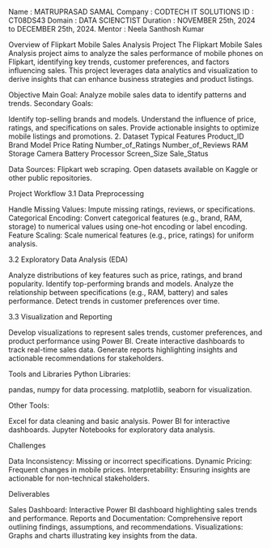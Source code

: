 Name : MATRUPRASAD SAMAL
Company : CODTECH IT SOLUTIONS
ID : CT08DS43
Domain : DATA SCIENCTIST
Duration : NOVEMBER 25th, 2024 to DECEMBER 25th, 2024.
Mentor : Neela Santhosh Kumar

Overview of Flipkart Mobile Sales Analysis Project
The Flipkart Mobile Sales Analysis project aims to analyze the sales performance of mobile phones on Flipkart, identifying key trends, customer preferences, and factors influencing sales. This project leverages data analytics and visualization to derive insights that can enhance business strategies and product listings.

Objective
Main Goal: Analyze mobile sales data to identify patterns and trends.
Secondary Goals:

Identify top-selling brands and models.
Understand the influence of price, ratings, and specifications on sales.
Provide actionable insights to optimize mobile listings and promotions.
2. Dataset
Typical Features
Product_ID
Brand
Model
Price
Rating
Number_of_Ratings
Number_of_Reviews
RAM
Storage
Camera
Battery
Processor
Screen_Size
Sale_Status

Data Sources:
Flipkart web scraping.
Open datasets available on Kaggle or other public repositories.

Project Workflow
3.1 Data Preprocessing

Handle Missing Values:
Impute missing ratings, reviews, or specifications. Categorical Encoding:
Convert categorical features (e.g., brand, RAM, storage) to numerical values using one-hot encoding or label encoding. Feature Scaling:
Scale numerical features (e.g., price, ratings) for uniform analysis.

3.2 Exploratory Data Analysis (EDA)

Analyze distributions of key features such as price, ratings, and brand popularity.
Identify top-performing brands and models.
Analyze the relationship between specifications (e.g., RAM, battery) and sales performance.
Detect trends in customer preferences over time.

3.3 Visualization and Reporting

Develop visualizations to represent sales trends, customer preferences, and product performance using Power BI.
Create interactive dashboards to track real-time sales data.
Generate reports highlighting insights and actionable recommendations for stakeholders.

Tools and Libraries
Python Libraries:

pandas, numpy for data processing.
matplotlib, seaborn for visualization.

Other Tools:

Excel for data cleaning and basic analysis.
Power BI for interactive dashboards.
Jupyter Notebooks for exploratory data analysis.

Challenges

Data Inconsistency: Missing or incorrect specifications.
Dynamic Pricing: Frequent changes in mobile prices.
Interpretability: Ensuring insights are actionable for non-technical stakeholders.

Deliverables

Sales Dashboard: Interactive Power BI dashboard highlighting sales trends and performance.
Reports and Documentation: Comprehensive report outlining findings, assumptions, and recommendations.
Visualizations: Graphs and charts illustrating key insights from the data.


